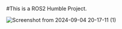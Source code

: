 #This is a ROS2 Humble Project.

![Screenshot from 2024-09-04 20-17-11 (1)](https://github.com/user-attachments/assets/6db9195b-1a23-4b28-a4d9-d845ca85fa8f)
